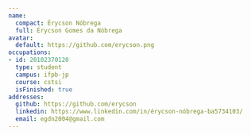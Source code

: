 ```yaml
---
name:
  compact: Érycson Nóbrega
  full: Érycson Gomes da Nóbrega
avatar:
  default: https://github.com/erycson.png
occupations:
- id: 20102370120
  type: student
  campus: ifpb-jp
  course: cstsi
  isFinished: true
addresses:
  github: https://github.com/erycson
  linkedin: https://www.linkedin.com/in/érycson-nóbrega-ba5734103/
  email: egdn2004@gmail.com
---
```

